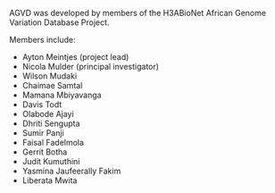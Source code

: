 AGVD was developed by members of the H3ABioNet African Genome Variation Database Project. 

Members include: 
 - Ayton Meintjes (project lead)
 - Nicola Mulder (principal investigator)
 - Wilson Mudaki
 - Chaimae Samtal
 - Mamana Mbiyavanga
 - Davis Todt
 - Olabode Ajayi
 - Dhriti Sengupta
 - Sumir Panji
 - Faisal Fadelmola
 - Gerrit Botha                                                                                      
 - Judit Kumuthini
 - Yasmina Jaufeerally Fakim
 - Liberata Mwita